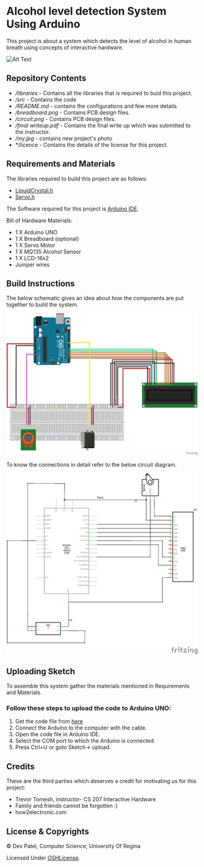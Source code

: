 # Alcohol level detection System Using Arduino


This project is about a system which detects the level of alcohol in human breath using concepts of interactive hardware. 

![Alt Text](https://github.com/Devjyupeter/Interactive-Hardware/blob/master/my.jpg)

## Repository Contents

* */libraries* -  Contains all the libraries that is required to buid this project.
* */src* - Contains the code 
* */README.md* - contains the configurations and few more details.
* */breadboard.png* -  Contains PCB design files.
* */circuit.png* -  Contains PCB design files.
* */final writeup.pdf* - Contains the final write up which was submitted to the instructor.
* */my.jpg* - contains new project's photo  
* */licence -  Contains the details of the license for this project.

## Requirements and Materials

The libraries required to build this project are as follows:

* [LiquidCrystal.h](https://github.com/Devjyupeter/Interactive-Hardware/blob/master/LiquidCrystal.h)
* [Servo.h](https://github.com/Devjyupeter/Interactive-Hardware/blob/master/libraries/Servo.h)

The Software required for this project is [Arduino IDE](https://www.arduino.cc/en/main/software).

Bill of Hardware Materials:
* 1 X Arduino UNO
* 1 X Breadboard (optional)
* 1 X Servo Motor
* 1 X MQ135 Alcohol Sensor
* 1 X LCD-16x2
* Jumper wires

## Build Instructions
The below schematic gives an idea about how the components are put together to build the system.

![Alt Text](https://github.com/Devjyupeter/Interactive-Hardware/blob/master/breadboard.png)

To know the connections in detail refer to the below circuit diagram.

![Alt Text](https://github.com/Devjyupeter/Interactive-Hardware/blob/master/circuit.png)


## Uploading Sketch
To assemble this system gather the materials mentioned in Requirements and Materials.

### Follow these steps to upload the code to Arduino UNO:

1. Get the code file from [here](https://github.com/Devjyupeter/Interactive-Hardware/blob/master/src/my_project.ino)
2. Connect the Arduino to the computer with the cable.
3. Open the code file in Arduino IDE.
4. Select the COM port to which the Arduino is connected.
5. Press Ctrl+U or goto Sketch-> upload.






## Credits
These are the third parties which deserves a credit for motivating us for this project:
* Trevor Tomesh, instructor- CS 207 Interactive Hardware
* Family and friends cannot be forgotten :)
* how2electronic.com
## License & Copyrights

© Dev Patel, Computer Science, University Of Regina

Licensed Under [OSHLicense](https://github.com/Devjyupeter/Interactive-Hardware/blob/master/OSH%20licence).
